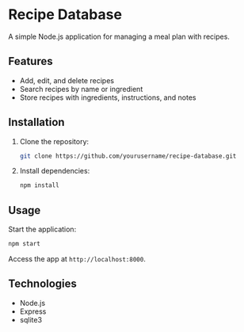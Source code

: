 # Recipe Database

A simple Node.js application for managing a meal plan with recipes.

## Features

- Add, edit, and delete recipes
- Search recipes by name or ingredient
- Store recipes with ingredients, instructions, and notes

## Installation

1. Clone the repository:
    ```bash
    git clone https://github.com/yourusername/recipe-database.git
    ```
2. Install dependencies:
    ```bash
    npm install
    ```

## Usage

Start the application:
```bash
npm start
```
Access the app at `http://localhost:8000`.

## Technologies

- Node.js
- Express
- sqlite3
